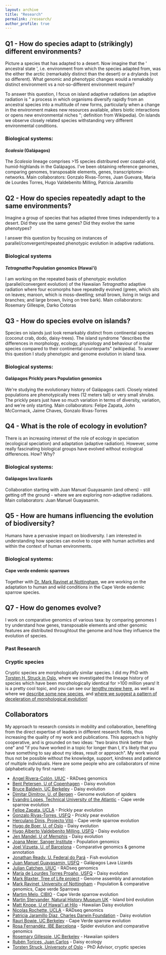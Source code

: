 ```yaml
---
layout: archive
title: "Research"
permalink: /research/
author_profile: true
---
```


## Q1 - How do species adapt to (strikingly) different environments?
Picture a species that has adapted to a desert. Now imagine that the ' ancestral state ', i.e. environment from which the species adapted from, was the either the arctic (remarkably distinct than the desert) or a drylands (not so different). What genomic and phenotypic changes would a remakably distinct environment vs a not-so-different environment require?

To answer this question, I focus on island adaptive radiations (an adaptive radiation is " a process in which organisms diversify rapidly from an ancestral species into a multitude of new forms, particularly when a change in the environment makes new resources available, alters biotic interactions or opens new environmental niches "; definition from Wikipedia). On islands we observe closely related species withstanding very different environmental conditions.

### Biological systems:
#### *Scalesia* (Galápagos) ###
The *Scalesia* lineage comprises >15 species distribured over coastal-arid, humid-highlands in the Galápagos. I've been obtaining reference genomes, comparing genomes, transposable elements, genes, transcriptome-networks.
Main collaborators: Gonzalo Rivas-Torres, Juan Guevara, Maria de Lourdes Torres, Hugo Valdebenito Milling, Patricia Jaramillo

## Q2 - How do species repeatedly adapt to the same environments?
Imagine a group of species that has adapted three times independently to a desert. Did they use the same genes? Did they evolve the same phenotypes?

I answer this question by focusing on instances of parallel/convergent/repeated phenotypic evolution in adaptive radiations.

### Biological systems
#### *Tetragnatha* Population genomics (Hawai'i) ### 
I am working on the repeated basis of phenotypic evolution (parallel/convergent evolution) of the Hawaiian *Tetragnatha* adaptive radiation where four ecomorphs have repeatedly evolved (green, which sits on leaves; maroon, which is moss-dwelling; small brown, living in twigs and branches; and large brown, living on tree bark).
Main collaborators: Rosemary Gillespie, Darko Cotoras

## Q3 - How do species evolve on islands?
Species on islands just look remarkably distinct from continental species (coconut crab, dodo, daisy-trees). The island syndrome "describes the differences in morphology, ecology, physiology and behaviour of insular species compared to their continental counterparts" (wikipedia). To answer this question I study phenotypic and genome evolution in island taxa.

### Biological systems:
#### Galápagos Prickly pears Population genomics ###
We're studying the evolutionary history of Galápagos cacti. Closely related populations are phenotypically trees (12 meters tall) or very small shrubs. The prickly pears just have so much variation in terms of diversity, variation, and we're only starting.
Main collaborators: Felipe Zapata, John McCormack, Jaime Chaves, Gonzalo Rivas-Torres

## Q4 - What is the role of ecology in evolution?
There is an increasing interest of the role of ecology in speciation (ecological speciation) and adaptation (adaptive radiation). However, some really fascinating biological groups have evolved without ecological differences. How? Why?

### Biological systems:
#### Galápagos lava lizards
Collaboration starting with Juan Manuel Guayasamin (and others) - still getting off the ground - where we are exploring non-adaptive radiations.
Main collaborators: Juan Manuel Guayasamin.

## Q5 - How are humans influencing the evolution of biodiversity?
Humans have a pervasive impact on biodiversity. I am interested in understanding how species can evolve to cope with human activities and within the context of human environments.

### Biological systems:
#### Cape verde endemic sparrows ###
Together with [Dr. Mark Ravinet at Nottingham](https://www.nottingham.ac.uk/research/groups/cells-organisms-and-molecular-genetics/people/mark.ravinet), we are working on the adaptation to human and wild conditions in the Cape Verde endemic sparrow species.

## Q7 - How do genomes evolve?
I work on comparative genomics of various taxa: by comparing genomes I try understand how genes, transposable elements and other genomic features are distributed throughtout the genome and how they influence the evolution of species.


### Past Research ###
### Cryptic species ###
Cryptic species are morphologically similar species. I did my PhD with [Torsten H. Struck in Oslo](https://www.nhm.uio.no/english/about/organization/research-collections/people/torsths/), where we investigated the lineage history of species which have been morphologically identical for >100 million years! It is a pretty cool topic, and you can see our [lengthy review here](https://www.sciencedirect.com/science/article/abs/pii/S0169534717302902), as well as where we [describe some new species](https://www.sciencedirect.com/science/article/pii/S1055790319303975), and [where we suggest a pattern of deceleration of morphological evolution!](https://onlinelibrary.wiley.com/doi/full/10.1111/evo.13884)


Collaborators
----
My approach to research consists in mobility and collaboration, benefiting from the direct expertise of leaders in different research fields, thus increasing the quality of my work and publications. This approach is highly cooperative, and is grounded on two ideas: "two brains think better than one" and "if you have worked in a topic for longer than I, it's likely that you have something to say about my ideas, result or approach". My work would thus not be possible without the knowledge, support, kindness and patience of multiple individuals.
Here are some people who are collaborators of mine (alphabetically by first name):
  * [Angel Rivera-Colón, UIUC](http://catchenlab.life.illinois.edu/) - RADseq genomics
  * [Bent Petersen, U of Copenhagen](https://globe.ku.dk/staff-list/?pure=en/persons/271131) - Daisy evolution
  * [Bruce Baldwin, UC Berkeley](https://ib.berkeley.edu/people/faculty/baldwinb) - Daisy evolution
  * [Dimitar Dimitrov, U. of Bergen](https://www.uib.no/en/persons/Dimitar.Dimitrov) - Genome evolution of spiders
  * [Evandro Lopes, Technical University of the Atlantic](https://scholar.google.com/citations?user=FNULlLwAAAAJ&hl=en) - Cape verde sparrow evolution
  * [Felipe Zapata, UCLA](https://www.zapatalab.org/) - Prickly pear evolution
  * [Gonzalo Rivas-Torres, USFQ](https://ecologyecuador.com/) - Prickly pear evolution
  * [Herculano Dinis, Projecto Vitó](https://orcid.org/0000-0002-2674-5591) - Cape verde sparrow evolution
  * [Hugo de Boer, U. of Oslo](https://www.nhm.uio.no/english/about/organization/research-collections/people/hugode/) - Daisy evolution
  * [Hugo Alberto Valdebenito Milling, USFQ](https://www.usfq.edu.ec/en/profiles/hugo-alberto-valdebenito-milling) - Daisy evolution
  * [Jen Mandel, U of Memphis](https://www.memphis.edu/biology/people/faculty/jennifer-mandel.php) - Daisy evolution
  * [Joana Meier, Sanger Institute](https://joanameier.ch/) - Population genomics
  * [Joel Vizueta, U. of Barcelona](https://scholar.google.com/citations?user=CTBqqSsAAAAJ&hl=en) - Comparative genomics & genome annotation
  * [Jonathan Ready, U. Federal do Pará](https://scholar.google.com/citations?user=ES1i6vgAAAAJ&hl=de) - Fish evolution
  * [Juan Manuel Guayasamin, USFQ](https://en.wikipedia.org/wiki/Juan_Manuel_Guayasamin) - Galápagos Lava Lizards
  * [Julian Catchen, UIUC](http://catchenlab.life.illinois.edu/) - RADseq genomics
  * [María de Lourdes Torres Proaño, USFQ](https://www.usfq.edu.ec/en/profiles/maria-de-lourdes-torres-proano) - Daisy evolution
  * [Mark Blaxter, Tree of Life project](https://www.sanger.ac.uk/person/blaxter-mark/) - Genome assembly and annotation
  * [Mark Ravinet, University of Nottingham](https://www.nottingham.ac.uk/research/groups/cells-organisms-and-molecular-genetics/people/mark.ravinet) - Population & comparative genomics, Cape verde Sparrows
  * [Martim Melo, CIBIO](https://cibio.up.pt/en/people/details/martim-melo/) - Cape Verde sparrow evolution
  * [Martin Stervander, Natural History Museum UK](https://www.stervander.com/) - Island bird evolution
  * [Matt Knope, U of Hawai'i at Hilo](http://matthew-knope.squarespace.com/) - Hawaiian Daisy evolution
  * [Nicolas Rochette, UCLA](https://scholar.google.com/citations?user=DFqQtXgAAAAJ&hl=en) - RADseq genomics
  * [Patricia Jaramillo Diaz, Charles Darwin Foundation](https://www.darwinfoundation.org/en/component/contact/contact/14-staff/6-patricia-jaramillo-diaz?Itemid=150) - Daisy evolution
  * [Rauri Bowie, UC Berkeley](https://bowie.berkeley.edu/people/rauri-bowie/) - Cape Verde sparrow evolution
  * [Rosa Fernandéz, IBE Barcelona](https://rmfernandezgarcia0.wixsite.com/metazomics) - Spider evolution and comparative genomics
  * [Rosemary Gillespie, UC Berkeley](https://nature.berkeley.edu/evolab/) - Hawaiian spiders
  * [Rubén Torices, Juan Carlos](https://rubentorices.wordpress.com/) - Daisy ecology
  * [Torsten Struck, Universoty of Oslo](https://scholar.google.pt/citations?hl=en&user=NossYmoAAAAJ) - PhD Advisor, cryptic species
